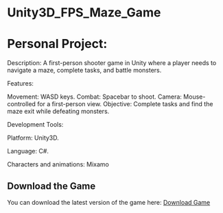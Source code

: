 # Unity3D_FPS_Maze_Game
# Personal Project:

Description: A first-person shooter game in Unity where a player needs to navigate a maze, complete tasks, and battle monsters.

Features:

Movement: WASD keys.
Combat: Spacebar to shoot.
Camera: Mouse-controlled for a first-person view.
Objective: Complete tasks and find the maze exit while defeating monsters.

Development Tools:

Platform: Unity3D.

Language: C#.

Characters and animations: Mixamo

## Download the Game

You can download the latest version of the game here: [Download Game](https://github.com/Ofek-Weiss/Unity3D_FPS_Maze_Game/releases/latest)
